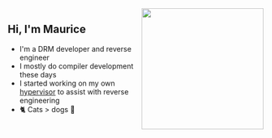 <img align="right" width="240" src="https://user-images.githubusercontent.com/4027748/188211109-1365fae6-a43c-409f-b7cf-02ee973fe425.png" />
<h2>Hi, I'm Maurice</h2>
<ul>
<li>I'm a DRM developer and reverse engineer</li>
<li>I mostly do compiler development these days</li>
<!--<li>I've developed <a href="https://github.com/XLabsProject/iw4x-client">IW4x</a>, <a href="https://github.com/XLabsProject/iw6x-client">IW6x</a> and <a href="https://github.com/XLabsProject/s1x-client">S1x</a> as part of <a href="https://xlabs.dev">X Labs</a></li>-->
<li>I started working on my own <a href="https://github.com/momo5502/hypervisor">hypervisor</a> to assist with reverse engineering</li>
<li>🐈 Cats > dogs 🐶</li>
</ul>
<!--
<br>

<h2>Support me</h2>

<p align="center">
  <a href="https://github.com/sponsors/momo5502" alt="GitHub"><img src="https://img.shields.io/badge/GitHub-support-c96198.svg?logo=github"></a>
<a href="https://paypal.me/momo5502" alt="Paypal"><img src="https://img.shields.io/badge/PayPal-support-blue.svg?logo=paypal"></a>
<a href="https://www.patreon.com/xlabsproject" alt="Patreon"><img src="https://img.shields.io/badge/Patreon-support-red.svg?logo=patreon"></a>
</p>
-->
